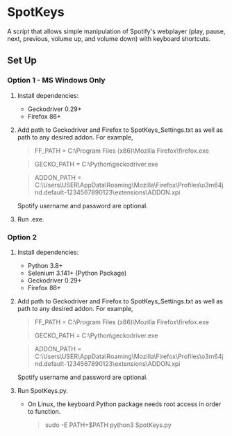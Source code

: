 # SpotKeys
A script that allows simple manipulation of Spotify's webplayer (play, pause, next, previous, volume up, and volume down) with keyboard shortcuts.

## Set Up

### Option 1 - MS Windows Only

1. Install dependencies:
   - Geckodriver 0.29+
   - Firefox 86+

2. Add path to Geckodriver and Firefox to SpotKeys_Settings.txt as well as path to any desired addon. For example,

   > FF_PATH = C:\Program Files (x86)\Mozilla Firefox\firefox.exe

   > GECKO_PATH = C:\Python\geckodriver.exe

   > ADDON_PATH = C:\Users\USER\AppData\Roaming\Mozilla\Firefox\Profiles\o3m64jnd.default-1234567890123\extensions\ADDON.xpi

   Spotify username and password are optional.
  
3. Run .exe.

### Option 2

1. Install dependencies:
   - Python 3.8+
   - Selenium 3.141+ (Python Package)
   - Geckodriver 0.29+
   - Firefox 86+

2. Add path to Geckodriver and Firefox to SpotKeys_Settings.txt as well as path to any desired addon. For example,

   > FF_PATH = C:\Program Files (x86)\Mozilla Firefox\firefox.exe

   > GECKO_PATH = C:\Python\geckodriver.exe

   > ADDON_PATH = C:\Users\USER\AppData\Roaming\Mozilla\Firefox\Profiles\o3m64jnd.default-1234567890123\extensions\ADDON.xpi

   Spotify username and password are optional.

3. Run SpotKeys.py.
    - On Linux, the keyboard Python package needs root access in order to function.
        > sudo -E PATH=$PATH python3 SpotKeys.py
